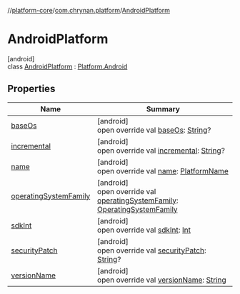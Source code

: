//[platform-core](../../../index.md)/[com.chrynan.platform](../index.md)/[AndroidPlatform](index.md)

# AndroidPlatform

[android]\
class [AndroidPlatform](index.md) : [Platform.Android](../-platform/-android/index.md)

## Properties

| Name | Summary |
|---|---|
| [baseOs](base-os.md) | [android]<br>open override val [baseOs](base-os.md): [String](https://kotlinlang.org/api/latest/jvm/stdlib/kotlin/-string/index.html)? |
| [incremental](incremental.md) | [android]<br>open override val [incremental](incremental.md): [String](https://kotlinlang.org/api/latest/jvm/stdlib/kotlin/-string/index.html)? |
| [name](index.md#703142965%2FProperties%2F18234969) | [android]<br>open override val [name](index.md#703142965%2FProperties%2F18234969): [PlatformName](../-platform-name/index.md) |
| [operatingSystemFamily](index.md#2137729446%2FProperties%2F18234969) | [android]<br>open override val [operatingSystemFamily](index.md#2137729446%2FProperties%2F18234969): [OperatingSystemFamily](../-operating-system-family/index.md) |
| [sdkInt](sdk-int.md) | [android]<br>open override val [sdkInt](sdk-int.md): [Int](https://kotlinlang.org/api/latest/jvm/stdlib/kotlin/-int/index.html) |
| [securityPatch](security-patch.md) | [android]<br>open override val [securityPatch](security-patch.md): [String](https://kotlinlang.org/api/latest/jvm/stdlib/kotlin/-string/index.html)? |
| [versionName](version-name.md) | [android]<br>open override val [versionName](version-name.md): [String](https://kotlinlang.org/api/latest/jvm/stdlib/kotlin/-string/index.html) |
